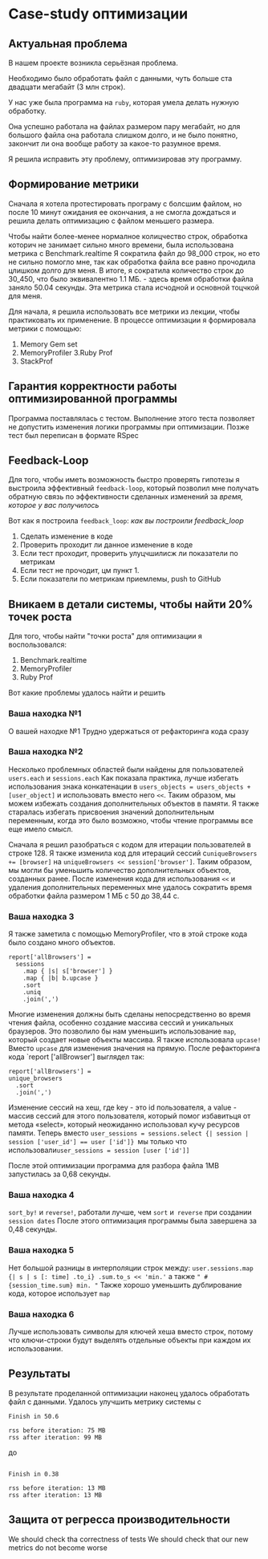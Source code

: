 # Case-study оптимизации

## Актуальная проблема
В нашем проекте возникла серьёзная проблема.

Необходимо было обработать файл с данными, чуть больше ста двадцати мегабайт (3 млн строк).

У нас уже была программа на `ruby`, которая умела делать нужную обработку.

Она успешно работала на файлах размером пару мегабайт, но для большого файла она работала слишком долго, и не было понятно, закончит ли она вообще работу за какое-то разумное время.

Я решила исправить эту проблему, оптимизировав эту программу.

## Формирование метрики


Сначала я хотела протестировать програму с болсшим файлом, но после 10 минут ожидания
ее окончания, а не смогла дождаться и решила делать оптимизацию с файлом меньшего размера.

Чтобы найти более-менее нормалное колицчество строк, обработка которич не занимает сильно много времени,
была использована метрика с Benchmark.realtime
Я сократила файл до 98_000 строк, но ето не сильно помогло мне, так как обработка файла все равно прочодила
цлишком долго для меня.
В итоге, я сократила количество строк до 30_450, что было эквивалентно 1.1 МБ. - здесь
время обработки файла заняло 50.04 секунды. Эта метрика стала исчодной и основной тоцчкой для меня.

Для начала, я решила использовать все метрики из лекции, чтобы практиковать их применение.
В процессе оптимизации я формировала метрики с помощью:
1. Memory Gem set
2. MemoryProfiler
3.Ruby Prof
4. StackProf

## Гарантия корректности работы оптимизированной программы
Программа поставлялась с тестом.
Выполнение этого теста позволяет не допустить изменения логики программы при оптимизации.
Позже тест был переписан в формате RSpec

## Feedback-Loop
Для того, чтобы иметь возможность быстро проверять гипотезы я выстроила эффективный `feedback-loop`,
который позволил мне получать обратную связь по эффективности сделанных изменений за *время, которое у вас получилось*

Вот как я построила `feedback_loop`: *как вы построили feedback_loop*
1. Сделать изменение в коде
2. Проверить проходит ли данное изменение в коде
3. Если тест проходит, проверить улуцчшилисж ли показатели по метрикам
4. Если тест не прочодит, цм пункт 1.
5. Если показатели по метрикам приемлемы, push to GitHub

## Вникаем в детали системы, чтобы найти 20% точек роста
Для того, чтобы найти "точки роста" для оптимизации я воспользовался:
1. Benchmark.realtime
2. MemoryProfiler
3. Ruby Prof


Вот какие проблемы удалось найти и решить

### Ваша находка №1
О вашей находке №1
Трудно удержаться от рефакторинга кода сразу

### Ваша находка №2
Несколько проблемных областей были найдены для пользователей `users.each`  и  `sessions.each`
Как показала практика, лучше избегать использования знака конкатенации в `users_objects = users_objects + [user_object]`  и использовать вместо него `<<`.  Таким образом, мы можем избежать создания дополнительных объектов в памяти. Я также старалась избегать присвоения значений дополнительным переменным, когда это было возможно, чтобы чтение программы все еще имело смысл.

Cначала я решил разобраться с кодом для итерации пользователей в строке 128.
 Я также изменилa код для итераций сессий с`uniqueBrowsers += [browser]` на `uniqueBrowsers << session['browser']`.  Таким образом, мы могли бы уменьшить количество дополнительных объектов, созданных ранее.
После изменения кода для использования `<<` и удаления дополнительных переменных мне удалось сократить время обработки файла размером 1 МБ с 50 до 38,44 с.
### Ваша находка 3
Я также заметила с помощью MemoryProfiler, что в этой строке кода было создано много объектов.

```
report['allBrowsers'] =
  sessions
    .map { |s| s['browser'] }
    .map { |b| b.upcase }
    .sort
    .uniq
    .join(',')
```     
Многие изменения должны быть сделаны непосредственно во время чтения файла, особенно создание массива сессий и уникальных браузеров. Это позволило бы нам уменьшить использование `map`, который создает новые объекты массива. Я также использовала `upcase!` Вместо `upcase` для изменения значения на прямую. После рефакторинга кода `report ['allBrowser'] выглядел так:

```
report['allBrowsers'] =
unique_browsers
  .sort
  .join(',')
```

Изменение сессий на хеш, где key - это id пользователя, а value - массив сессий для этого пользователя, который помог избавитьця от метода «select», который неожиданно использовал кучу ресурсов памяти.
Теперь вместо `user_sessions = sessions.select {| session | session ['user_id'] == user ['id']} `мы только что использовали` user_sessions = session [user ['id']] `

После этой оптимизации программа для разбора файла 1MB запустилась за 0,68 секунды.

### Ваша находка 4
`sort_by!` и `reverse!`,  работали лучше, чем `sort` и` reverse` при создании `session dates` После этого оптимизация программы была завершена за 0,48 секунды.

### Ваша находка 5
Нет большой разницы в интерполяции строк между:
`user.sessions.map {| s | s [: time] .to_i} .sum.to_s << 'min.'`
а также
`" # {session_time.sum} min. "`
Также хорошо уменьшить дублирование кода, которое использует `map`

### Ваша находка 6
Лучше использовать символы для ключей хеша вместо строк, потому что ключи-строки будут выделять отдельные объекты при каждом их использовании.

## Результаты
В результате проделанной оптимизации наконец удалось обработать файл с данными.
Удалось улучшить метрику системы с 
```
Finish in 50.6

rss before iteration: 75 MB
rss after iteration: 99 MB
```
 до
```

Finish in 0.38

rss before iteration: 13 MB
rss after iteration: 13 MB
```

## Защита от регресса производительности
We should check tha correctness of tests
We should check that our new metrics do not become worse
